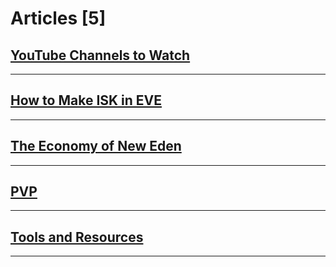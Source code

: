 # Articles [5]

## [YouTube Channels to Watch](/articles/youtube.md)

---------

## [How to Make ISK in EVE](/articles/isk_making_101.md)

---------

## [The Economy of New Eden](/articles/economy_of_new_eden.md)

---------

## [PVP](/articles/pvp_101.md)

---------

## [Tools and Resources](/articles/tools.md)

---------

